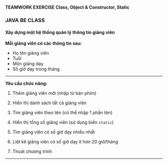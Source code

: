 **TEAMWORK EXERCISE**
**Class, Object & Constructor, Static**

### JAVA BE CLASS

#### Xây dựng một hệ thống quản lý thông tin giảng viên

**Mỗi giảng viên có các thông tin sau:**

* Họ tên giảng viên
* Tuổi
* Môn giảng dạy
* Số giờ dạy trong tháng

---

**Yêu cầu chức năng:**

1. Thêm giảng viên mới (nhập từ bàn phím)

2. Hiển thị danh sách tất cả giảng viên
3. Tìm giảng viên theo tên (có thể nhập 1 phần tên)
4. Hiển thị tổng số giảng viên (sử dụng biến `static`)
5. Tìm giảng viên có số giờ dạy nhiều nhất
6. Liệt kê giảng viên có số giờ dạy ít hơn 20 giờ/tháng
7. Thoát chương trình

---
